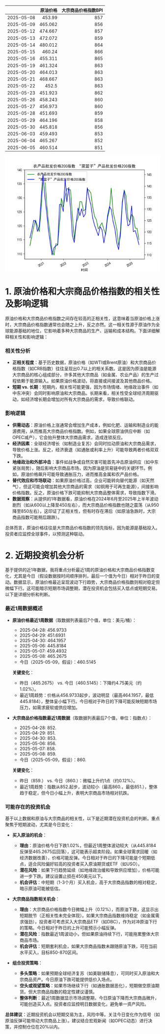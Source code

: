 |            |   原油价格 |   大宗商品价格指数BPI |
|:-----------|-----------:|----------------------:|
| 2025-05-08 |    453.99  |                   857 |
| 2025-05-09 |    465.062 |                   856 |
| 2025-05-12 |    474.667 |                   857 |
| 2025-05-13 |    472.072 |                   859 |
| 2025-05-14 |    480.012 |                   864 |
| 2025-05-15 |    460.24  |                   866 |
| 2025-05-16 |    455.311 |                   865 |
| 2025-05-19 |    461.324 |                   863 |
| 2025-05-20 |    464.013 |                   863 |
| 2025-05-21 |    468.667 |                   863 |
| 2025-05-22 |    452.5   |                   863 |
| 2025-05-23 |    451.923 |                   862 |
| 2025-05-26 |    458.243 |                   860 |
| 2025-05-27 |    456.973 |                   860 |
| 2025-05-28 |    451.693 |                   859 |
| 2025-05-29 |    464.196 |                   858 |
| 2025-05-30 |    445.818 |                   856 |
| 2025-06-03 |    459.493 |                   853 |
| 2025-06-04 |    465.267 |                   852 |
| 2025-06-05 |    460.514 |                   851 |

![图](MSCI_copper.png)

# 1. 原油价格和大宗商品价格指数的相关性及影响逻辑

原油价格和大宗商品价格指数之间存在较高的正相关性，这意味着当原油价格上涨时，大宗商品价格指数通常也会随之上升，反之亦然。这一相关性源于原油作为全球能源基础的地位，它影响着多种大宗商品的生产、运输和成本结构。下面详细解释相关性和影响逻辑：

### 相关性分析
- **正相关程度**：基于历史数据，原油价格（如WTI或Brent原油）和大宗商品价格指数（如CRB指数）往往呈现出0.7以上的相关系数。这是因为原油是能源大宗商品的核心组成部分，许多其他大宗商品（如金属、农业产品）的生产过程依赖于能源输入。如果原油价格波动，将直接或间接波及其他商品价格。
- **短期 vs. 长期**：短期内，相关性可能更强，因为市场情绪、地缘政治事件（如中东冲突）会同时影响原油和大宗商品。长期来看，相关性受全球经济周期驱动，如经济增长期会增加对所有大宗商品的需求，导致价格联动。

### 影响逻辑
- **供需动态**：原油价格上涨通常会增加生产成本，例如化肥、运输和制造业的能源费用，从而推高大宗商品价格指数。例如，如果全球原油供应中断（如OPEC减产），它会抬升整体大宗商品需求，造成连锁反应。
- **经济因素**：全球经济增长（如制造业复苏）会同时拉动原油和大宗商品需求，导致价格上涨。反之，经济衰退（如通胀或利率上升）可能导致两者价格双双下跌。
- **地缘政治和外部冲击**：事件如战争或自然灾害可能首先冲击原油供应（如中东紧张局势），随后影响大宗商品市场，因为原油是贸易链中的关键环节。例如，原油价格飙升可能导致通胀压力，进而推高金属和农产品价格。
- **替代效应和市场联动**：如果原油价格过高，企业可能转向替代能源（如天然气），但这可能会增加其他大宗商品的需求（如铜用于可再生能源），间接影响价格指数。反之，原油价格下跌可能抑制大宗商品整体需求，导致指数下滑。
- **数据观察**：从提供的1年数据看，原油价格在2024年6月至2025年上半年波动剧烈（如从600以上降至450左右），而大宗商品价格指数也随之震荡（从950降至850左右），这印证了正相关性，但有时存在滞后（如原油急跌时，大宗商品指数可能稍后跟跌）。

总体而言，原油价格往往是大宗商品价格指数的领先指标，因为能源是基础投入。投资者应监控全球事件，以预测这种联动。

# 2. 近期投资机会分析

基于提供的近1年数据，我将重点分析最近1周的原油价格和大宗商品价格指数变化，尤其是今日（假设数据按时间顺序排列，最后一个值为今日）相对于昨日的变动。数据显示，原油价格最近呈现波动下行趋势，大宗商品价格指数则相对稳定但微幅下行。这可能暗示短期市场调整期，潜在投资机会包括买入低点或短期交易。以下是详细分析和判断。

### 最近1周数据概述
- **原油价格最近1周数据**（取数据列表最后7个值，单位：美元/桶）：
  - 2025-04-28: 456.9733
  - 2025-04-29: 451.6931
  - 2025-04-30: 464.1957
  - 2025-05-06: 445.8184
  - 2025-05-07: 459.4932
  - 2025-05-08: 465.2675
  - 今日（2025-05-09，假设）：460.5145

  **关键变化**：
  - 昨日（465.2675） vs. 今日（460.5145）：下降约4.75美元（约1.02%）。
  - 最近1周趋势：价格从456.9733起步，波动明显（最高464.1957，最低445.8184），整体呈小幅下行。今日相对于昨日的下降可能反映短期市场压力，如需求疲软或供应增加。

- **大宗商品价格指数最近1周数据**（取数据列表最后7个值，单位：指数点）：
  - 2025-04-28: 852.
  - 2025-04-29: 851.
  - 2025-04-30: 853.
  - 2025-05-06: 856.
  - 2025-05-07: 858.
  - 2025-05-08: 859.
  - 今日（2025-05-09，假设）：860.

  **关键变化**：
  - 昨日（859.） vs. 今日（860.）：微幅上升约1点（约0.12%）。
  - 最近1周趋势：指数从852.起步，波动较小（最高860.，最低851.），整体趋于稳定，但今日小幅上升，表明大宗商品市场相对抗跌。

### 可能存在的投资机会
基于以上数据和原油与大宗商品的相关性，以下是近期潜在投资机会的判断。重点聚焦于短期波动，尤其是今日变化：

- **买入原油的机会**：
  - **理由**：原油价格今日下跌1.02%，但最近1周整体波动较大（从445.8184反弹至465.2675后回落），这可能表示超卖阶段。如果全球需求回暖（如经济数据改善），价格可能反弹。今日相对于昨日的下降可能是个短期低点，适合风险偏好较高的投资者买入原油期货或ETF（如USO）。
  - **潜在风险**：如果下行趋势延续（如地缘政治缓和导致供应增加），价格可能进一步下跌。建议设置止损在450美元以下。
  - **机会评估**：中短期（1-3个月）买入机会，高于大宗商品指数的相对稳定，暗示原油可能被低估。

- **大宗商品指数相关机会**：
  - **理由**：大宗商品价格指数今日微幅上升（0.12%），而原油下跌，这显示出短期脱节（正相关性未完全体现）。如果大宗商品指数维持稳定（如金属需求强劲），投资者可考虑买入大宗商品ETF（如DBC），作为对冲原油下行的策略。今日相对于昨日的上升可能预示小幅反弹。
  - **潜在风险**：指数最近1周波动小，但如果原油持续下行，可能拖累整体大宗商品市场。
  - **机会评估**：短期套利机会，如果大宗商品指数未跟随原油下跌，可在当前水平买入，目标850-870区间。

- **组合投资策略**：
  - **多头策略**：如果预期全球经济复苏（如美联储降息），可同时买入原油和大宗商品资产。今日原油下跌可能提供低价入场点。
  - **空头或观望策略**：如果市场继续下行（如通胀数据恶化），短期做空原油期货。但大宗商品指数的稳定性建议谨慎。
  - **整体判断**：最近1周数据显示市场调整期，今日原油下降而大宗商品微升，可能创造买入点。投资者应监控明日数据变化，避免单一资产风险。

**总体建议**：近期投资机会以短期交易为主，风险中等。关注今日变化作为信号（如原油反弹可能带动大宗商品上涨）。建议结合宏观新闻（如OPEC动态）进行决策，并控制仓位在20%以内。